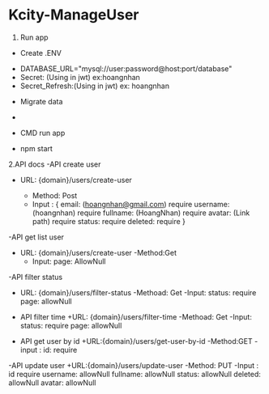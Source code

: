 # Kcity-ManageUser
1. Run app
- Create .ENV
+ DATABASE_URL="mysql://user:password@host:port/database"
+ Secret: (Using in jwt) ex:hoangnhan
+ Secret_Refresh:(Using in jwt) ex: hoangnhan

- Migrate data
+
- CMD run app
+ npm start

2.API docs
-API create user
+ URL: {domain}/users/create-user

    - Method: Post
    - Input : {
        email: (hoangnhan@gmail.com) require
        username: (hoangnhan)   require
        fullname: (HoangNhan)   require
        avatar: (Link path)     require
        status:                 require
        deleted:                require
    }
    
-API get list user
+ URL: {domain}/users/create-user
    -Method:Get
    - Input: page: AllowNull
    
-API filter status 
+ URL: {domain}/users/filter-status
    -Methoad: Get
    -Input: status: require
            page: allowNull
            
- API filter time
+URL: {domain}/users/filter-time
    -Methoad: Get
    -Input: status: require
            page: allowNull
            
- API get user by id
+URL:{domain}/users/get-user-by-id
    -Method:GET
    -input : id: require
    
    
-API update user
+URL:{domain}/users/update-user
    -Method: PUT
    -Input : id require
              username: allowNull
              fullname: allowNull
              status: allowNull
              deleted: allowNull
              avatar: allowNull
